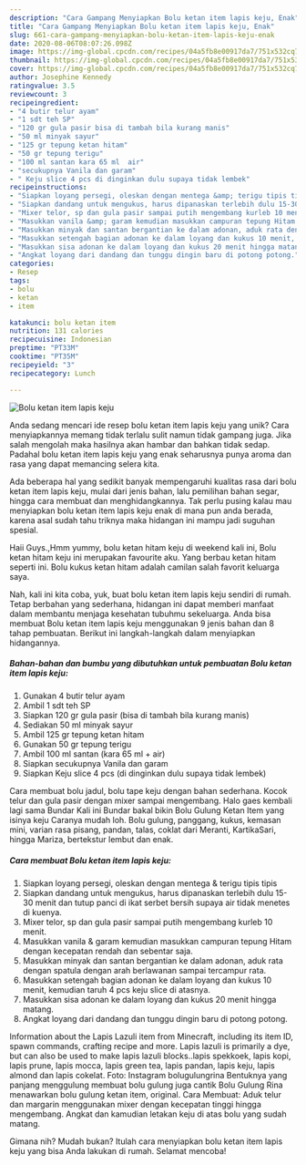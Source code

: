 ```yaml
---
description: "Cara Gampang Menyiapkan Bolu ketan item lapis keju, Enak"
title: "Cara Gampang Menyiapkan Bolu ketan item lapis keju, Enak"
slug: 661-cara-gampang-menyiapkan-bolu-ketan-item-lapis-keju-enak
date: 2020-08-06T08:07:26.098Z
image: https://img-global.cpcdn.com/recipes/04a5fb8e00917da7/751x532cq70/bolu-ketan-item-lapis-keju-foto-resep-utama.jpg
thumbnail: https://img-global.cpcdn.com/recipes/04a5fb8e00917da7/751x532cq70/bolu-ketan-item-lapis-keju-foto-resep-utama.jpg
cover: https://img-global.cpcdn.com/recipes/04a5fb8e00917da7/751x532cq70/bolu-ketan-item-lapis-keju-foto-resep-utama.jpg
author: Josephine Kennedy
ratingvalue: 3.5
reviewcount: 3
recipeingredient:
- "4 butir telur ayam"
- "1 sdt teh SP"
- "120 gr gula pasir bisa di tambah bila kurang manis"
- "50 ml minyak sayur"
- "125 gr tepung ketan hitam"
- "50 gr tepung terigu"
- "100 ml santan kara 65 ml  air"
- "secukupnya Vanila dan garam"
- " Keju slice 4 pcs di dinginkan dulu supaya tidak lembek"
recipeinstructions:
- "Siapkan loyang persegi, oleskan dengan mentega &amp; terigu tipis tipis"
- "Siapkan dandang untuk mengukus, harus dipanaskan terlebih dulu 15-30 menit dan tutup panci di ikat serbet bersih supaya air tidak menetes di kuenya."
- "Mixer telor, sp dan gula pasir sampai putih mengembang kurleb 10 menit."
- "Masukkan vanila &amp; garam kemudian masukkan campuran tepung Hitam dengan kecepatan rendah dan sebentar saja."
- "Masukkan minyak dan santan bergantian ke dalam adonan, aduk rata dengan spatula dengan arah berlawanan sampai tercampur rata."
- "Masukkan setengah bagian adonan ke dalam loyang dan kukus 10 menit, kemudian taruh 4 pcs keju slice di atasnya."
- "Masukkan sisa adonan ke dalam loyang dan kukus 20 menit hingga matang."
- "Angkat loyang dari dandang dan tunggu dingin baru di potong potong."
categories:
- Resep
tags:
- bolu
- ketan
- item

katakunci: bolu ketan item 
nutrition: 131 calories
recipecuisine: Indonesian
preptime: "PT33M"
cooktime: "PT35M"
recipeyield: "3"
recipecategory: Lunch

---
```



![Bolu ketan item lapis keju](https://img-global.cpcdn.com/recipes/04a5fb8e00917da7/751x532cq70/bolu-ketan-item-lapis-keju-foto-resep-utama.jpg)

Anda sedang mencari ide resep bolu ketan item lapis keju yang unik? Cara menyiapkannya memang tidak terlalu sulit namun tidak gampang juga. Jika salah mengolah maka hasilnya akan hambar dan bahkan tidak sedap. Padahal bolu ketan item lapis keju yang enak seharusnya punya aroma dan rasa yang dapat memancing selera kita.

Ada beberapa hal yang sedikit banyak mempengaruhi kualitas rasa dari bolu ketan item lapis keju, mulai dari jenis bahan, lalu pemilihan bahan segar, hingga cara membuat dan menghidangkannya. Tak perlu pusing kalau mau menyiapkan bolu ketan item lapis keju enak di mana pun anda berada, karena asal sudah tahu triknya maka hidangan ini mampu jadi suguhan spesial.

Haii Guys.,Hmm yummy, bolu ketan hitam keju di weekend kali ini, Bolu ketan hitam keju ini merupakan favourite aku. Yang berbau ketan hitam seperti ini. Bolu kukus ketan hitam adalah camilan salah favorit keluarga saya.


Nah, kali ini kita coba, yuk, buat bolu ketan item lapis keju sendiri di rumah. Tetap berbahan yang sederhana, hidangan ini dapat memberi manfaat dalam membantu menjaga kesehatan tubuhmu sekeluarga. Anda bisa membuat Bolu ketan item lapis keju menggunakan 9 jenis bahan dan 8 tahap pembuatan. Berikut ini langkah-langkah dalam menyiapkan hidangannya.

<!--inarticleads1-->

##### Bahan-bahan dan bumbu yang dibutuhkan untuk pembuatan Bolu ketan item lapis keju:

1. Gunakan 4 butir telur ayam
1. Ambil 1 sdt teh SP
1. Siapkan 120 gr gula pasir (bisa di tambah bila kurang manis)
1. Sediakan 50 ml minyak sayur
1. Ambil 125 gr tepung ketan hitam
1. Gunakan 50 gr tepung terigu
1. Ambil 100 ml santan (kara 65 ml + air)
1. Siapkan secukupnya Vanila dan garam
1. Siapkan  Keju slice 4 pcs (di dinginkan dulu supaya tidak lembek)


Cara membuat bolu jadul, bolu tape keju dengan bahan sederhana. Kocok telur dan gula pasir dengan mixer sampai mengembang. Halo gaes kembali lagi sama Bundar Kali ini Bundar bakal bikin Bolu Gulung Ketan Item yang isinya keju Caranya mudah loh. Bolu gulung, panggang, kukus, kemasan mini, varian rasa pisang, pandan, talas, coklat dari Meranti, KartikaSari, hingga Mariza, bertekstur lembut dan enak. 

<!--inarticleads2-->

##### Cara membuat Bolu ketan item lapis keju:

1. Siapkan loyang persegi, oleskan dengan mentega &amp; terigu tipis tipis
1. Siapkan dandang untuk mengukus, harus dipanaskan terlebih dulu 15-30 menit dan tutup panci di ikat serbet bersih supaya air tidak menetes di kuenya.
1. Mixer telor, sp dan gula pasir sampai putih mengembang kurleb 10 menit.
1. Masukkan vanila &amp; garam kemudian masukkan campuran tepung Hitam dengan kecepatan rendah dan sebentar saja.
1. Masukkan minyak dan santan bergantian ke dalam adonan, aduk rata dengan spatula dengan arah berlawanan sampai tercampur rata.
1. Masukkan setengah bagian adonan ke dalam loyang dan kukus 10 menit, kemudian taruh 4 pcs keju slice di atasnya.
1. Masukkan sisa adonan ke dalam loyang dan kukus 20 menit hingga matang.
1. Angkat loyang dari dandang dan tunggu dingin baru di potong potong.


Information about the Lapis Lazuli item from Minecraft, including its item ID, spawn commands, crafting recipe and more. Lapis lazuli is primarily a dye, but can also be used to make lapis lazuli blocks..lapis spekkoek, lapis kopi, lapis prune, lapis mocca, lapis green tea, lapis pandan, lapis keju, lapis almond dan lapis cokelat. Foto: Instagram bolugulungrina Bentuknya yang panjang menggulung membuat bolu gulung juga cantik Bolu Gulung Rina menawarkan bolu gulung ketan item, original. Cara Membuat: Aduk telur dan margarin menggunakan mixer dengan kecepatan tinggi hingga mengembang. Angkat dan kamudian letakan keju di atas bolu yang sudah matang. 

Gimana nih? Mudah bukan? Itulah cara menyiapkan bolu ketan item lapis keju yang bisa Anda lakukan di rumah. Selamat mencoba!
